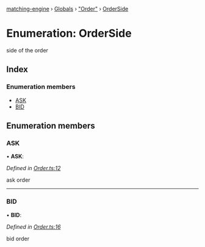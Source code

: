 [matching-engine](../README.md) › [Globals](../globals.md) › ["Order"](../modules/_order_.md) › [OrderSide](_order_.orderside.md)

# Enumeration: OrderSide

side of the order

## Index

### Enumeration members

* [ASK](_order_.orderside.md#ask)
* [BID](_order_.orderside.md#bid)

## Enumeration members

###  ASK

• **ASK**:

*Defined in [Order.ts:12](https://github.com/hanzoai/matching-engine/blob/0c1f67f/src/Order.ts#L12)*

ask order

___

###  BID

• **BID**:

*Defined in [Order.ts:16](https://github.com/hanzoai/matching-engine/blob/0c1f67f/src/Order.ts#L16)*

bid order
